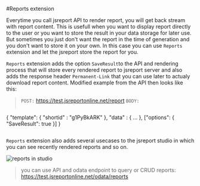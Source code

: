 #Reports extension

Everytime you call jsreport API to render report, you will get back stream with report content. This is usefull when you want to display report directly to the user or you want to store the result in your data storage for later use. But sometimes you just don't want the report in the time of generation and you don't want to store it on your own. In this case you can use `Reports` extension and let the jsreport store the report for you.

`Reports` extension adds the option `SaveResult`to the API and rendering process that will store every rendered report to jsreport server and also adds the response header `Permanent-Link` that you can use later to actualy download report content. Modified example from the API then looks like this:

> `POST:` https://test.jsreportonline.net/report
> `BODY:`
>```js 
   { 
      "template": { "shortid" : "g1PyBkARK" },
      "data" : { ... },
     ["options": { "SaveResult": true }]
   } 
>```

`Reports` extension also adds several usecases to the jsreport studio in which you can see recently rendered reports and so on.

![reports in studio](http://jsreport.net/screenshots/reports.png)

> you can use API and odata endpoint to query or CRUD reports:  https://test.jsreportonline.net/odata/reports

